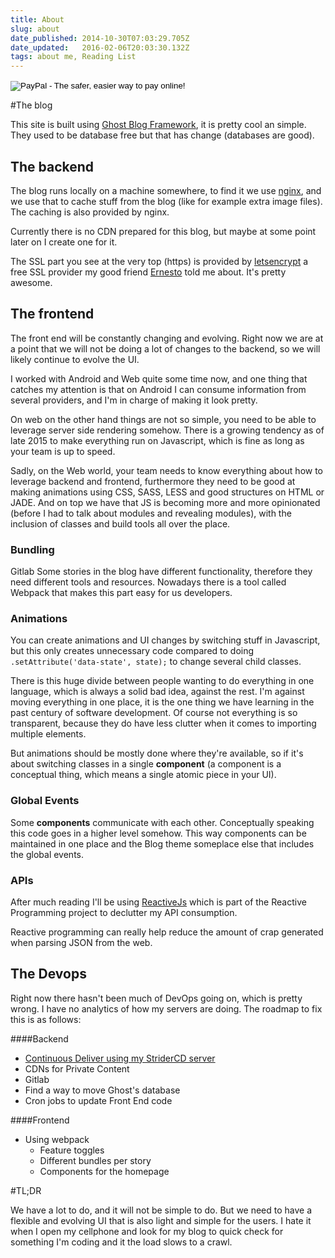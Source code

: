 ```yaml
---
title: About
slug: about
date_published: 2014-10-30T07:03:29.705Z
date_updated:   2016-02-06T20:03:30.132Z
tags: about me, Reading List
---
```


<div class="row">
<div class="col-md-2 col-md-offset-5">
<form action="https://www.paypal.com/cgi-bin/webscr" method="post" target="_top">
<input type="hidden" name="cmd" value="_s-xclick">
<input type="hidden" name="hosted_button_id" value="594VVEHMUN4YL">
<input type="image" src="https://www.paypalobjects.com/en_US/i/btn/btn_donateCC_LG.gif" border="0" name="submit" alt="PayPal - The safer, easier way to pay online!">
<img alt="" border="0" src="https://www.paypalobjects.com/en_US/i/scr/pixel.gif" width="1" height="1">
</form>
</div>
</div>

#The blog

This site is built using [Ghost Blog Framework](https://ghost.org/download/), it is pretty cool an simple. They used to be database free but that has change (databases are good). 

## The backend

The blog runs locally on a machine somewhere, to find it we use [nginx](https://www.nginx.com/), and we use that to cache stuff from the blog (like for example extra image files). The caching is also provided by nginx.

Currently there is no CDN prepared for this blog, but maybe at some point later on I create one for it. 

The SSL part you see at the very top (https) is provided by [letsencrypt](https://letsencrypt.org/) a free SSL provider my good friend [Ernesto](https://github.com/ehtd) told me about. It's pretty awesome. 

## The frontend

The front end will be constantly changing and evolving. Right now we are at a point that we will not be doing a lot of changes to the backend, so we will likely continue to evolve the UI.

I worked with Android and Web quite some time now, and one thing that catches my attention is that on Android I can consume information from several providers, and I'm in charge of making it look pretty. 

On web on the other hand things are not so simple, you need to be able to leverage server side rendering somehow. There is a growing tendency as of late 2015 to make everything run on Javascript, which is fine as long as your team is up to speed. 

Sadly, on the Web world, your team needs to know everything about how to leverage backend and frontend, furthermore they need to be good at making animations using CSS, SASS, LESS and good structures on HTML or JADE. And on top we have that JS is becoming more and more opinionated (before I had to talk about modules and revealing modules), with the inclusion of classes and build tools all over the place. 

### Bundling
Gitlab
Some stories in the blog have different functionality, therefore they need different tools and resources. Nowadays there is a tool called Webpack that makes this part easy for us developers. 

### Animations 
You can create animations and UI changes by switching stuff in Javascript, but this only creates unnecessary code compared to doing `.setAttribute('data-state', state);` to change several child classes. 

There is this huge divide between people wanting to do everything in one language, which is always a solid bad idea, against the rest. I'm against moving everything in one place, it is the one thing we have learning in the past century of software development. Of course not everything is so transparent, because they do have less clutter when it comes to importing multiple elements. 

But animations should be mostly done where they're available, so if it's about switching classes in a single **component** (a component is a conceptual thing, which means a single atomic piece in your UI). 

### Global Events

Some **components** communicate with each other. Conceptually speaking this code goes in a higher level somehow. This way components can be maintained in one place and the Blog theme someplace else that includes the global events.

### APIs

After much reading I'll be using [ReactiveJs](https://github.com/Reactive-Extensions/RxJS) which is part of the Reactive Programming project to declutter my API consumption. 

Reactive programming can really help reduce the amount of crap generated when parsing JSON from the web.

## The Devops

Right now there hasn't been much of DevOps going on, which is pretty wrong. I have no analytics of how my servers are doing. The roadmap to fix this is as follows:

####Backend

 - [Continuous Deliver using my StriderCD server](http://cloudci.info)
 - CDNs for Private Content
 - Gitlab
 - Find a way to move Ghost's database 
 - Cron jobs to update Front End code

####Frontend

  - Using webpack
    - Feature toggles
    - Different bundles per story
    - Components for the homepage

#TL;DR

We have a lot to do, and it will not be simple to do. But we need to have a flexible and evolving UI that is also light and simple for the users. I hate it when I open my cellphone and look for my blog to quick check for something I'm coding and it the load slows to a crawl. 



